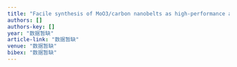 ```yaml
---
title: "Facile synthesis of MoO3/carbon nanobelts as high-performance anode material for lithium ion batteries"
authors: []
authors-key: []
year: "数据暂缺"
article-link: "数据暂缺"
venue: "数据暂缺"
bibex: "数据暂缺"
---
```

